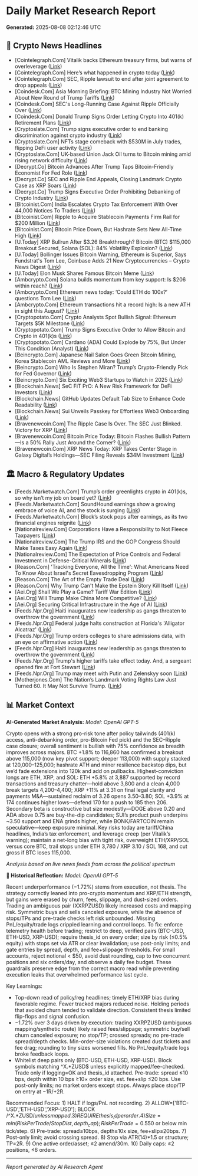 # Daily Market Research Report
**Generated:** 2025-08-08 02:12:46 UTC

## 📰 Crypto News Headlines
- [Cointelegraph.Com] Vitalik backs Ethereum treasury firms, but warns of overleverage ([Link](https://cointelegraph.com/news/vitalik-buterin-backs-eth-treasury-firms-despite-leverage-concerns?utm_source=rss_feed&utm_medium=rss&utm_campaign=rss_partner_inbound))
- [Cointelegraph.Com] Here’s what happened in crypto today ([Link](https://cointelegraph.com/news/what-happened-in-crypto-today?utm_source=rss_feed&utm_medium=rss&utm_campaign=rss_partner_inbound))
- [Cointelegraph.Com] SEC, Ripple lawsuit to end after joint agreement to drop appeals ([Link](https://cointelegraph.com/news/sec-ripple-drop-appeals-enforcement-action?utm_source=rss_feed&utm_medium=rss&utm_campaign=rss_partner_inbound))
- [Coindesk.Com] Asia Morning Briefing: BTC Mining Industry Not Worried About New Round of Trump Tariffs ([Link](https://www.coindesk.com/markets/2025/08/08/asia-morning-briefing-btc-mining-industry-not-worried-about-new-round-of-trump-tariffs))
- [Coindesk.Com] SEC's Long-Running Case Against Ripple Officially Over ([Link](https://www.coindesk.com/policy/2025/08/07/sec-s-long-running-case-against-ripple-officially-over))
- [Coindesk.Com] Donald Trump Signs Order Letting Crypto Into 401(k) Retirement Plans ([Link](https://www.coindesk.com/policy/2025/08/07/donald-trump-signs-order-letting-crypto-into-401-k-retirement-plans))
- [Cryptoslate.Com] Trump signs executive order to end banking discrimination against crypto industry ([Link](https://cryptoslate.com/trump-signs-executive-order-to-end-banking-discrimination-against-crypto-industry/))
- [Cryptoslate.Com] NFTs stage comeback with $530M in July trades, flipping DeFi user activity ([Link](https://cryptoslate.com/nfts-stage-comeback-with-530m-in-july-trades-flipping-defi-user-activity/))
- [Cryptoslate.Com] UK-based Union Jack Oil turns to Bitcoin mining amid rising network difficulty ([Link](https://cryptoslate.com/uk-based-union-jack-oil-turns-to-bitcoin-mining-amid-rising-network-difficulty/))
- [Decrypt.Co] Bitcoin Advances After Trump Taps Bitcoin-Friendly Economist For Fed Role ([Link](https://decrypt.co/334143/trumps-fed-appointee-bitcoin-fan-market))
- [Decrypt.Co] SEC and Ripple End Appeals, Closing Landmark Crypto Case as XRP Soars ([Link](https://decrypt.co/334144/sec-ripple-end-appeals-closing-landmark-crypto-case))
- [Decrypt.Co] Trump Signs Executive Order Prohibiting Debanking of Crypto Industry ([Link](https://decrypt.co/334124/trump-signs-order-prohibit-debanking-crypto-industry))
- [Bitcoinist.Com] India Escalates Crypto Tax Enforcement With Over 44,000 Notices To Traders ([Link](https://bitcoinist.com/india-crypto-tax-enforcement-44000-notices-traders/))
- [Bitcoinist.Com] Ripple to Acquire Stablecoin Payments Firm Rail for $200 Million ([Link](https://bitcoinist.com/ripple-stablecoin-payments-firm-rail-200-million/))
- [Bitcoinist.Com] Bitcoin Price Down, But Hashrate Sets New All-Time High ([Link](https://bitcoinist.com/bitcoin-price-down-but-hashrate-new-all-time-high/))
- [U.Today] XRP Bullrun After $3.26 Breakthrough? Bitcoin (BTC) $115,000 Breakout Secured, Solana (SOL): 84% Volatility Explosion? ([Link](https://u.today/xrp-bullrun-after-326-breakthrough-bitcoin-btc-115000-breakout-secured-solana-sol-84-volatility))
- [U.Today] Bollinger Issues Bitcoin Warning, Ethereum is Superior, Says Fundstrat's Tom Lee, Coinbase Adds 21 New Cryptocurrencies – Crypto News Digest ([Link](https://u.today/bollinger-issues-bitcoin-warning-ethereum-is-superior-says-fundstrats-tom-lee-coinbase-adds-21-new))
- [U.Today] Elon Musk Shares Famous Bitcoin Meme ([Link](https://u.today/elon-musk-shares-famous-bitcoin-meme))
- [Ambcrypto.Com] Solana builds momentum from key support: Is $206 within reach? ([Link](https://ambcrypto.com/solana-builds-momentum-from-key-support-is-206-within-reach/))
- [Ambcrypto.Com] Ethereum news today: ‘Could ETH do 100x?’ questions Tom Lee ([Link](https://ambcrypto.com/ethereum-news-today-could-eth-do-100x-questions-tom-lee/))
- [Ambcrypto.Com] Ethereum transactions hit a record high: Is a new ATH in sight this August? ([Link](https://ambcrypto.com/ethereum-transactions-hit-a-record-high-is-a-new-ath-in-sight-this-august/))
- [Cryptopotato.Com] Crypto Analysts Spot Bullish Signal: Ethereum Targets $5K Milestone ([Link](https://cryptopotato.com/crypto-analysts-spot-bullish-signal-ethereum-targets-5k-milestone/))
- [Cryptopotato.Com] Trump Signs Executive Order to Allow Bitcoin and Crypto in 401(k)s ([Link](https://cryptopotato.com/trump-signs-executive-order-to-allow-bitcoin-and-crypto-in-401ks/))
- [Cryptopotato.Com] Cardano (ADA) Could Explode by 75%, But Under This Condition (Analyst) ([Link](https://cryptopotato.com/cardano-ada-could-explode-by-75-but-under-this-condition-analyst/))
- [Beincrypto.Com] Japanese Nail Salon Goes Green Bitcoin Mining, Korea Stablecoin AML Reviews and More ([Link](https://beincrypto.com/japan-green-bitcoin-mining-korea-stablecoin-aml-reviews-and-more/))
- [Beincrypto.Com] Who Is Stephen Miran? Trump’s Crypto-Friendly Pick for Fed Governor ([Link](https://beincrypto.com/who-is-stephen-miran-trumps-crypto-friendly-pick-for-fed-governor/))
- [Beincrypto.Com] Six Exciting Web3 Startups to Watch in 2025 ([Link](https://beincrypto.com/web3-crypto-startup-to-watch-2025/))
- [Blockchain.News] SeC FiT PrO: A New Risk Framework for DeFi Investors ([Link](https://Blockchain.News/news/sec-fit-pro-risk-framework-defi-investors))
- [Blockchain.News] GitHub Updates Default Tab Size to Enhance Code Readability ([Link](https://Blockchain.News/news/github-updates-default-tab-size-enhance-code-readability))
- [Blockchain.News] Sui Unveils Passkey for Effortless Web3 Onboarding ([Link](https://Blockchain.News/news/sui-unveils-passkey-for-effortless-web3-onboarding))
- [Bravenewcoin.Com] The Ripple Case Is Over. The SEC Just Blinked. Victory for XRP ([Link](https://bravenewcoin.com/insights/the-ripple-case-is-over-the-sec-just-blinked-victory-for-xrp))
- [Bravenewcoin.Com] Bitcoin Price Today: Bitcoin Flashes Bullish Pattern—Is a 50% Rally Just Around the Corner? ([Link](https://bravenewcoin.com/insights/bitcoin-price-today-bitcoin-flashes-bullish-pattern-is-a-50-rally-just-around-the-corner))
- [Bravenewcoin.Com] XRP News Today: XRP Takes Center Stage in Galaxy Digital’s Holdings—SEC Filing Reveals $34M Investment ([Link](https://bravenewcoin.com/insights/xrp-news-today-xrp-takes-center-stage-in-galaxy-digitals-holdings-sec-filing-reveals-34m-investment))

## 🏛️ Macro & Regulatory Updates
- [Feeds.Marketwatch.Com] Trump’s order greenlights crypto in 401(k)s, so why isn’t my job on board yet? ([Link](https://www.marketwatch.com/story/im-ready-to-invest-in-crypto-with-my-401-k-so-why-cant-i-do-it-yet-ad248ee9?mod=mw_rss_topstories))
- [Feeds.Marketwatch.Com] SoundHound earnings show a growing embrace of voice AI, and the stock is surging ([Link](https://www.marketwatch.com/story/soundhound-earnings-show-a-growing-embrace-of-voice-ai-and-the-stock-is-surging-6fe6b515?mod=mw_rss_topstories))
- [Feeds.Marketwatch.Com] Block’s stock pops after earnings, as its two financial engines reignite ([Link](https://www.marketwatch.com/story/blocks-stock-pops-after-earnings-as-its-two-financial-engines-reignite-2b71e1f3?mod=mw_rss_topstories))
- [Nationalreview.Com] Corporations Have a Responsibility to Not Fleece Taxpayers ([Link](https://www.nationalreview.com/2025/08/corporations-have-a-responsibility-to-not-fleece-taxpayers/))
- [Nationalreview.Com] The Trump IRS and the GOP Congress Should Make Taxes Easy Again ([Link](https://www.nationalreview.com/2025/08/the-trump-irs-and-the-gop-congress-should-make-taxes-easy-again/))
- [Nationalreview.Com] The Expectation of Price Controls and Federal Investment in Defense-Critical Minerals ([Link](https://www.nationalreview.com/2025/08/the-expectation-of-price-controls-and-federal-investment-in-defense-critical-minerals/))
- [Reason.Com] 'Tracking Everyone, All the Time': What Americans Need To Know About Israel's Secret Eavesdropping Program ([Link](https://reason.com/2025/08/07/israel-used-microsoft-to-build-a-massive-domestic-eavesdropping-system-where-will-it-deploy-next/))
- [Reason.Com] The Art of the Empty Trade Deal ([Link](https://reason.com/2025/08/07/the-art-of-the-empty-trade-deal/))
- [Reason.Com] Why Trump Can't Make the Epstein Story Kill Itself ([Link](https://reason.com/2025/08/07/why-trump-cant-make-the-epstein-story-kill-itself/))
- [Aei.Org] Shall We Play a Game? Tariff War Edition ([Link](https://www.aei.org/economics/shall-we-play-a-game-tariff-war-edition/))
- [Aei.Org] Will Trump Make China More Competitive? ([Link](https://www.aei.org/foreign-and-defense-policy/will-trump-make-china-more-competitive/))
- [Aei.Org] Securing Critical Infrastructure in the Age of AI ([Link](https://www.aei.org/technology-and-innovation/ai-in-the-cyber-trenches-the-next-frontier-for-critical-infrastructure-security/))
- [Feeds.Npr.Org] Haiti inaugurates new leadership as gangs threaten to overthrow the government ([Link](https://www.npr.org/2025/08/07/nx-s1-5495653/haiti-government-gangs))
- [Feeds.Npr.Org] Federal judge halts construction at Florida's 'Alligator Alcatraz' ([Link](https://www.npr.org/2025/08/07/nx-s1-5495636/judge-halts-construction-alligator-alcatraz-florida))
- [Feeds.Npr.Org] Trump orders colleges to share admissions data, with an eye on affirmative action ([Link](https://www.npr.org/2025/08/07/nx-s1-5495451/trump-college-admissions-affirmative-action))
- [Feeds.Npr.Org] Haiti inaugurates new leadership as gangs threaten to overthrow the government ([Link](https://www.npr.org/2025/08/07/nx-s1-5495653/haiti-government-gangs))
- [Feeds.Npr.Org] Trump's higher tariffs take effect today. And, a sergeant opened fire at Fort Stewart ([Link](https://www.npr.org/2025/08/07/g-s1-81416/up-first-newsletter-trump-tariffs-fort-stewart-ukraine-russia))
- [Feeds.Npr.Org] Trump may meet with Putin and Zelenskyy soon ([Link](https://www.npr.org/2025/08/07/nx-s1-5494741/trump-may-meet-with-putin-and-zelenskyy-soon))
- [Motherjones.Com] The Nation’s Landmark Voting Rights Law Just Turned 60. It May Not Survive Trump. ([Link](https://www.motherjones.com/politics/2025/08/voting-rights-act-supreme-court-texas-gerrymandering/))

## 📊 Market Context
**AI-Generated Market Analysis:**
_Model: OpenAI GPT-5_

Crypto opens with a strong pro-risk tone after policy tailwinds (401(k) access, anti-debanking order, pro-Bitcoin Fed pick) and the SEC–Ripple case closure; overall sentiment is bullish with 75% confidence as breadth improves across majors. BTC +1.8% to 116,860 has confirmed a breakout above 115,000 (now key pivot support; deeper 113,000) with supply stacked at 120,000–125,000; hashrate ATH and miner resilience backstop dips, but we’d fade extensions into 120k and add on pullbacks. Highest-conviction longs are ETH, XRP, and SOL: ETH +5.8% at 3,887 supported by record transactions and treasury chatter—hold above 3,800 and a clean 4,000 break targets 4,200–4,400; XRP +11% at 3.31 on final legal clarity and payments M&A—sustained reclaim of 3.26 opens 3.50–3.80; SOL +3.9% at 174 continues higher lows—defend 170 for a push to 185 then 206. Secondary beta is constructive but size modestly—DOGE above 0.20 and ADA above 0.75 are buy-the-dip candidates; SUI’s product push underpins ~3.50 support and ENA grinds higher, while BONK/FARTCOIN remain speculative—keep exposure minimal. Key risks today are tariff/China headlines, India’s tax enforcement, and leverage creep (per Vitalik’s warning); maintain a net-long bias with tight risk, overweight ETH/XRP/SOL versus core BTC, trail stops under ETH 3,780 / XRP 3.10 / SOL 168, and cut gross if BTC loses 115,000.

*Analysis based on live news feeds from across the political spectrum*

**🧠 Historical Reflection:**
_Model: OpenAI GPT-5_

Recent underperformance (−1.72%) stems from execution, not thesis. The strategy correctly leaned into pro-crypto momentum and XRP/ETH strength, but gains were erased by churn, fees, slippage, and dust-sized orders. Trading an ambiguous pair (XXRPZUSD) likely increased costs and mapping risk. Symmetric buys and sells canceled exposure, while the absence of stops/TPs and pre-trade checks left risk unbounded. Missing PnL/equity/trade logs crippled learning and control loops. To fix: enforce telemetry health before trading; restrict to deep, verified pairs (BTC-USD, ETH-USD, XRP-USD); require thesis_id on every order; size by risk (≤0.5% equity) with stops set via ATR or clear invalidation; use post-only limits; and gate entries by spread, depth, and fee+slippage thresholds. For small accounts, reject notional < $50, avoid dust rounding, cap to two concurrent positions and six orders/day, and observe a daily fee budget. These guardrails preserve edge from the correct macro read while preventing execution leaks that overwhelmed performance last cycle.

Key Learnings:
- Top-down read of policy/reg headlines; timely ETH/XRP bias during favorable regime. Fewer tracked majors reduced noise. Holding periods that avoided churn tended to validate direction. Consistent thesis limited flip-flops and signal confusion.
- −1.72% over 3 days driven by execution: trading XXRPZUSD (ambiguous mapping/synthetic route) likely raised fees/slippage; symmetric buy/sell churn canceled exposure; no stop/TP; crossed spreads; no pre-trade spread/depth checks. Min-order-size violations created dust tickets and fee drag; rounding to tiny sizes worsened fills. No PnL/equity/trade logs broke feedback loops.
- Whitelist deep pairs only (BTC-USD, ETH-USD, XRP-USD). Block symbols matching ^X.*ZUSD$ unless explicitly mapped/fee-checked. Trade only if logging=OK and thesis_id attached. Pre-trade: spread ≤10 bps, depth within 10 bps ≥10× order size, est. fee+slip ≤20 bps. Use post-only limits; no market orders except stops. Always place stop/TP on entry at −1R/+2R.

Recommended Focus: 1) HALT if logs/PnL not recording. 2) ALLOW=['BTC-USD','ETH-USD','XRP-USD']; BLOCK /^X.*ZUSD$/ unless mapped. 3) REQUIRE thesis_id per order. 4) Size=min(RiskPerTrade/StopDist, depth_cap); RiskPerTrade=0.5% eq. 5) Reject notional<$50 or below min tick/step. 6) Pre-trade: spread≤10bps, depth≥10x size, fee+slip≤20bps. 7) Post-only limit; avoid crossing spread. 8) Stop via ATR(14)*1.5 or structure; TP=2R. 9) One active order/asset; ≤2 amend/30m. 10) Daily caps: ≤2 positions, ≤6 orders.

---
*Report generated by AI Research Agent*